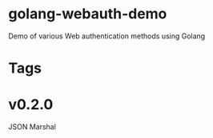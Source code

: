 # golang-webauth-demo
Demo of various Web authentication methods using Golang


# Tags

# v0.2.0
JSON Marshal